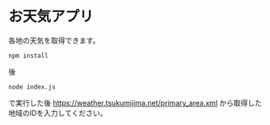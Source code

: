# お天気アプリ
各地の天気を取得できます。
```
npm install
```
後
```
node index.js
```
で実行した後
https://weather.tsukumijima.net/primary_area.xml
から取得した地域のIDを入力してください。